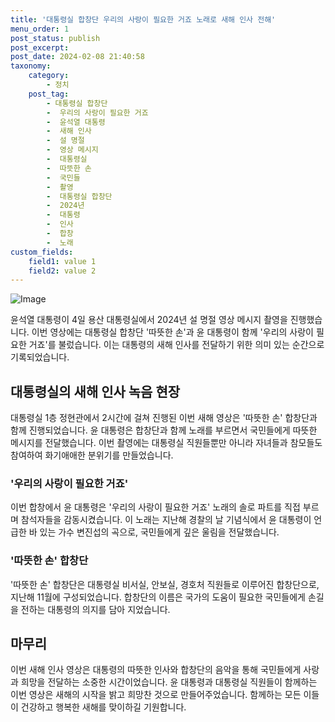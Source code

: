 ```yaml
---
title: '대통령실 합창단 우리의 사랑이 필요한 거죠 노래로 새해 인사 전해'
menu_order: 1
post_status: publish
post_excerpt: 
post_date: 2024-02-08 21:40:58
taxonomy:
    category:
        - 정치
    post_tag:
        - 대통령실 합창단
        -  우리의 사랑이 필요한 거죠
        -  윤석열 대통령
        -  새해 인사
        -  설 명절
        -  영상 메시지
        -  대통령실
        -  따뜻한 손
        -  국민들
        -  촬영
        -  대통령실 합창단
        -  2024년
        -  대통령
        -  인사
        -  합창
        -  노래
custom_fields:
    field1: value 1
    field2: value 2
---
```


![Image](https://imgnews.pstatic.net/image/421/2024/02/08/0007344232_001_20240208174304271.jpg?type=w647)

윤석열 대통령이 4일 용산 대통령실에서 2024년 설 명절 영상 메시지 촬영을 진행했습니다. 이번 영상에는 대통령실 합창단 '따뜻한 손'과 윤 대통령이 함께 '우리의 사랑이 필요한 거죠'를 불렀습니다. 이는 대통령의 새해 인사를 전달하기 위한 의미 있는 순간으로 기록되었습니다.
## 대통령실의 새해 인사 녹음 현장
대통령실 1층 정현관에서 2시간에 걸쳐 진행된 이번 새해 영상은 '따뜻한 손' 합창단과 함께 진행되었습니다. 윤 대통령은 합창단과 함께 노래를 부르면서 국민들에게 따뜻한 메시지를 전달했습니다. 이번 촬영에는 대통령실 직원들뿐만 아니라 자녀들과 참모들도 참여하여 화기애애한 분위기를 만들었습니다.
### '우리의 사랑이 필요한 거죠'
이번 합창에서 윤 대통령은 '우리의 사랑이 필요한 거죠' 노래의 솔로 파트를 직접 부르며 참석자들을 감동시켰습니다. 이 노래는 지난해 경찰의 날 기념식에서 윤 대통령이 언급한 바 있는 가수 변진섭의 곡으로, 국민들에게 깊은 울림을 전달했습니다.
### '따뜻한 손' 합창단
'따뜻한 손' 합창단은 대통령실 비서실, 안보실, 경호처 직원들로 이루어진 합창단으로, 지난해 11월에 구성되었습니다. 합창단의 이름은 국가의 도움이 필요한 국민들에게 손길을 전하는 대통령의 의지를 담아 지었습니다.
## 마무리
이번 새해 인사 영상은 대통령의 따뜻한 인사와 합창단의 음악을 통해 국민들에게 사랑과 희망을 전달하는 소중한 시간이었습니다. 윤 대통령과 대통령실 직원들이 함께하는 이번 영상은 새해의 시작을 밝고 희망찬 것으로 만들어주었습니다. 함께하는 모든 이들이 건강하고 행복한 새해를 맞이하길 기원합니다.
